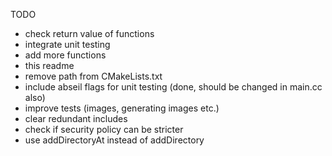 TODO

- check return value of functions
- integrate unit testing
- add more functions
- this readme
- remove path from CMakeLists.txt
- include abseil flags for unit testing (done, should be changed in main.cc also)
- improve tests (images, generating images etc.)
- clear redundant includes
- check if security policy can be stricter
- use addDirectoryAt instead of addDirectory